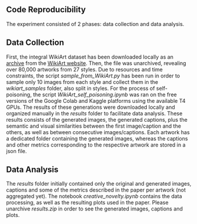 ## Code Reproducibility
The experiment consisted of 2 phases: data collection and data analysis. 

## Data Collection
First, the integral WikiArt dataset has been downloaded locally as an [archive](https://archive.org/download/wikiart-dataset/wikiart.tar.gz) from the [WikiArt website](https://www.wikiart.org/). Then, the file was unarchived, revealing over 80,000 artworks from 27 styles. Due to resources and time constraints, the script <em>sample_from_WikiArt.py</em> has been run in order to sample only 10 images from each style and collect them in the <em>wikiart_samples</em> folder, also split in styles. For the process of self-poisoning, the script <em>WikiArt_self_poisoning.ipynb</em> was ran on the free versions of the Google Colab and Kaggle platforms using the available T4 GPUs. The results of these generations were downloaded locally and organized manually in the <em>results</em> folder to facilitate data analysis. These results consists of the generated images, the generated captions, plus the semantic and visual similarities between the first image/caption and the others, as well as between consecutive images/captions. Each artwork has a dedicated folder containing the generated images, whereas the captions and other metrics corresponding to the respective artwork are stored in a json file.

## Data Analysis
The <em>results</em> folder initially contained only the original and generated images, captions and some of the metrics described in the paper per artwork (not aggregated yet). The notebook <em>creative_novelty.ipynb</em> contains the data processing, as well as the resulting plots used in the paper. Please unarchive <em>results.zip</em> in order to see the generated images, captions and plots.